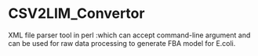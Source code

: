 # CSV2LIM_Convertor
XML file parser tool in perl :which can accept command-line argument and can be used for raw data processing to generate FBA model for E.coli.
